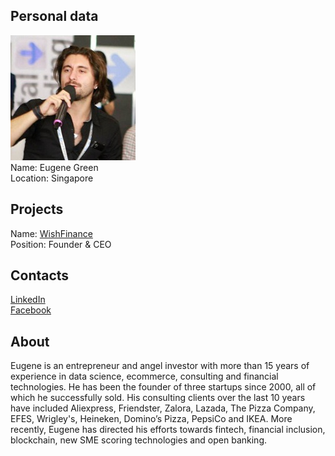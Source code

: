 ## Personal data
![eugene green photo](photo/eugene_green.jpg)  
Name:   Eugene Green  
Location: Singapore  
## Projects 
Name: [WishFinance](../projects/wishfinance.md)  
Position: Founder & CEO   
## Contacts
[LinkedIn](https://www.linkedin.com/in/eugenegreen/)  
[Facebook](https://www.facebook.com/eugenegreens)
## About
Eugene is an entrepreneur and angel investor with
more than 15 years of experience in data science, ecommerce,
consulting and financial technologies. He
has been the founder of three startups since 2000, all
of which he successfully sold. His consulting clients
over the last 10 years have included Aliexpress,
Friendster, Zalora, Lazada, The Pizza Company,
EFES, Wrigley's, Heineken, Domino’s Pizza, PepsiCo
and IKEA. More recently, Eugene has directed his
efforts towards fintech, financial inclusion, blockchain,
new SME scoring technologies and open banking. 
